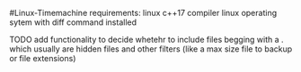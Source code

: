 #Linux-Timemachine
requirements:
linux c++17 compiler
linux operating sytem with diff command installed 


TODO
add functionality to decide whetehr to include files begging with a . 
which usually are hidden files
and other filters (like a max size file to backup or file extensions)


